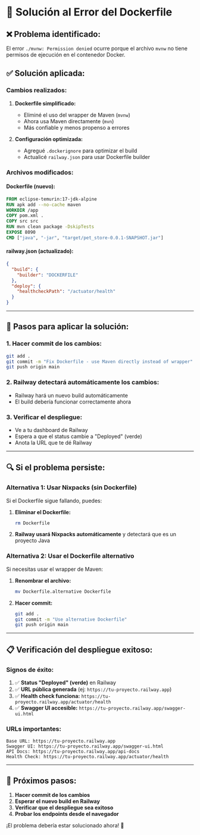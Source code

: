 # 🔧 Solución al Error del Dockerfile

## ❌ **Problema identificado:**
El error `./mvnw: Permission denied` ocurre porque el archivo `mvnw` no tiene permisos de ejecución en el contenedor Docker.

## ✅ **Solución aplicada:**

### **Cambios realizados:**

1. **Dockerfile simplificado:**
   - Eliminé el uso del wrapper de Maven (`mvnw`)
   - Ahora usa Maven directamente (`mvn`)
   - Más confiable y menos propenso a errores

2. **Configuración optimizada:**
   - Agregué `.dockerignore` para optimizar el build
   - Actualicé `railway.json` para usar Dockerfile builder

### **Archivos modificados:**

#### **Dockerfile (nuevo):**
```dockerfile
FROM eclipse-temurin:17-jdk-alpine
RUN apk add --no-cache maven
WORKDIR /app
COPY pom.xml .
COPY src src
RUN mvn clean package -DskipTests
EXPOSE 8090
CMD ["java", "-jar", "target/pet_store-0.0.1-SNAPSHOT.jar"]
```

#### **railway.json (actualizado):**
```json
{
  "build": {
    "builder": "DOCKERFILE"
  },
  "deploy": {
    "healthcheckPath": "/actuator/health"
  }
}
```

---

## 🚀 **Pasos para aplicar la solución:**

### **1. Hacer commit de los cambios:**
```bash
git add .
git commit -m "Fix Dockerfile - use Maven directly instead of wrapper"
git push origin main
```

### **2. Railway detectará automáticamente los cambios:**
- Railway hará un nuevo build automáticamente
- El build debería funcionar correctamente ahora

### **3. Verificar el despliegue:**
- Ve a tu dashboard de Railway
- Espera a que el status cambie a "Deployed" (verde)
- Anota la URL que te dé Railway

---

## 🔍 **Si el problema persiste:**

### **Alternativa 1: Usar Nixpacks (sin Dockerfile)**
Si el Dockerfile sigue fallando, puedes:

1. **Eliminar el Dockerfile:**
   ```bash
   rm Dockerfile
   ```

2. **Railway usará Nixpacks automáticamente** y detectará que es un proyecto Java

### **Alternativa 2: Usar el Dockerfile alternativo**
Si necesitas usar el wrapper de Maven:

1. **Renombrar el archivo:**
   ```bash
   mv Dockerfile.alternative Dockerfile
   ```

2. **Hacer commit:**
   ```bash
   git add .
   git commit -m "Use alternative Dockerfile"
   git push origin main
   ```

---

## 📋 **Verificación del despliegue exitoso:**

### **Signos de éxito:**
1. ✅ **Status "Deployed" (verde)** en Railway
2. ✅ **URL pública generada** (ej: `https://tu-proyecto.railway.app`)
3. ✅ **Health check funciona:** `https://tu-proyecto.railway.app/actuator/health`
4. ✅ **Swagger UI accesible:** `https://tu-proyecto.railway.app/swagger-ui.html`

### **URLs importantes:**
```
Base URL: https://tu-proyecto.railway.app
Swagger UI: https://tu-proyecto.railway.app/swagger-ui.html
API Docs: https://tu-proyecto.railway.app/api-docs
Health Check: https://tu-proyecto.railway.app/actuator/health
```

---

## 🎯 **Próximos pasos:**

1. **Hacer commit de los cambios**
2. **Esperar el nuevo build en Railway**
3. **Verificar que el despliegue sea exitoso**
4. **Probar los endpoints desde el navegador**

¡El problema debería estar solucionado ahora! 🚀
